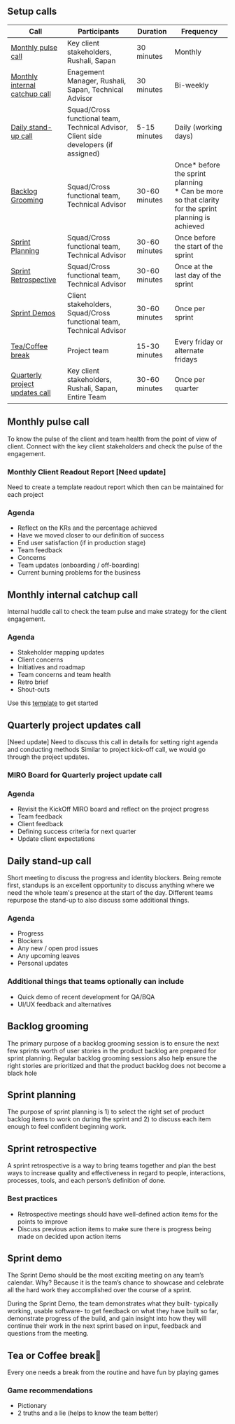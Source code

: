 ## Setup calls

| **Call**                                                              | **Participants**                                                                     | **Duration**  | **Frequency**                                                                                            |
| --------------------------------------------------------------------- | ------------------------------------------------------------------------------------ | ------------- | -------------------------------------------------------------------------------------------------------- |
| [Monthly pulse call](#monthly-pulse-call)                             | Key client stakeholders, Rushali, Sapan                                              | 30 minutes    | Monthly                                                                                                  |
| [Monthly internal catchup call](#monthly-internal-catchup-call) | Enagement Manager, Rushali, Sapan, Technical Advisor                                 | 30 minutes    | Bi-weekly                                                                                                |
| [Daily stand-up call](#daily-stand-up-call)                           | Squad/Cross functional team, Technical Advisor, Client side developers (if assigned) | 5-15 minutes  | Daily (working days)                                                                                     |
| [Backlog Grooming](#backlog-grooming)                                 | Squad/Cross functional team, Technical Advisor                                       | 30-60 minutes | Once* before the sprint planning <br/> * Can be more so that clarity for the sprint planning is achieved |
| [Sprint Planning](#sprint-planning)                                   | Squad/Cross functional team, Technical Advisor                                       | 30-60 minutes | Once before the start of the sprint                                                                      |
| [Sprint Retrospective](#sprint-retrospective)                         | Squad/Cross functional team, Technical Advisor                                       | 30-60 minutes | Once at the last day of the sprint                                                                       |
| [Sprint Demos](#sprint-demo)                                          | Client stakeholders, Squad/Cross functional team, Technical Advisor                  | 30-60 minutes | Once per sprint                                                                                          |
| [Tea/Coffee break](#tea-or-coffee-break)                              | Project team                                                                         | 15-30 minutes | Every friday or alternate fridays                                                                        |
| [Quarterly project updates call](#quarterly-project-updates-call)     | Key client stakeholders, Rushali, Sapan, Entire Team                                 | 30-60 minutes | Once per quarter|

## Monthly pulse call

To know the pulse of the client and team health from the point of view of client. Connect with the key client stakeholders and check the pulse of the engagement.

### Monthly Client Readout Report [Need update]
Need to create a template readout report which then can be maintained for each project

### Agenda

-   Reflect on the KRs and the percentage achieved
-   Have we moved closer to our definition of success
-   End user satisfaction (if in production stage)
-   Team feedback
-   Concerns
-   Team updates (onboarding / off-boarding)
-   Current burning problems for the business

## Monthly internal catchup call

Internal huddle call to check the team pulse and make strategy for the client engagement.

### Agenda

-   Stakeholder mapping updates
-   Client concerns
-   Initiatives and roadmap
-   Team concerns and team health
-   Retro brief
-   Shout-outs

Use this [template](../resources/enagement-board-template.drawio) to get started

## Quarterly project updates call
[Need update] Need to discuss this call in details for setting right agenda and conducting methods
Similar to project kick-off call, we would go through the project updates.

### MIRO Board for Quarterly project update call

### Agenda
-   Revisit the KickOff MIRO board and reflect on the project progress
-   Team feedback
-   Client feedback
-   Defining success criteria for next quarter
-   Update client expectations

## Daily stand-up call

Short meeting to discuss the progress and identity blockers. Being remote first, standups is an excellent opportunity to discuss anything where we need the whole team's presence at the start of the day. Different teams repurpose the stand-up to also discuss some additional things.

### Agenda

-   Progress
-   Blockers
-   Any new / open prod issues
-   Any upcoming leaves
-   Personal updates

### Additional things that teams optionally can include

-   Quick demo of recent development for QA/BQA
-   UI/UX feedback and alternatives

## Backlog grooming

The primary purpose of a backlog grooming session is to ensure the next few sprints worth of user stories in the product backlog are prepared for sprint planning. Regular backlog grooming sessions also help ensure the right stories are prioritized and that the product backlog does not become a black hole

## Sprint planning

The purpose of sprint planning is 1) to select the right set of product backlog items to work on during the sprint and 2) to discuss each item enough to feel confident beginning work.

## Sprint retrospective

A sprint retrospective is a way to bring teams together and plan the best ways to increase quality and effectiveness in regard to people, interactions, processes, tools, and each person’s definition of done.

### Best practices

-   Retrospective meetings should have well-defined action items for the points to improve
-   Discuss previous action items to make sure there is progress being made on decided upon action items

## Sprint demo

The Sprint Demo should be the most exciting meeting on any team’s calendar. Why? Because it is the team’s chance to showcase and celebrate all the hard work they accomplished over the course of a sprint.

During the Sprint Demo, the team demonstrates what they built- typically working, usable software- to get feedback on what they have built so far, demonstrate progress of the build, and gain insight into how they will continue their work in the next sprint based on input, feedback and questions from the meeting.

## Tea or Coffee break🍵

Every one needs a break from the routine and have fun by playing games

### Game recommendations

-   Pictionary
-   2 truths and a lie (helps to know the team better)

